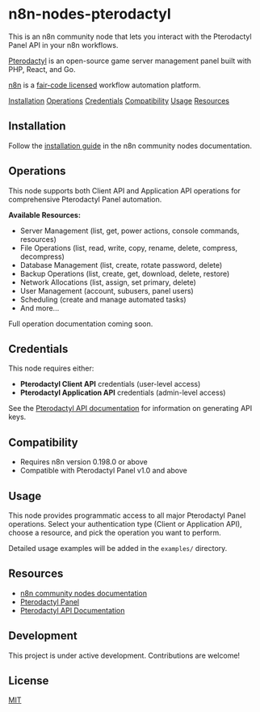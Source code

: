# n8n-nodes-pterodactyl

This is an n8n community node that lets you interact with the Pterodactyl Panel API in your n8n workflows.

[Pterodactyl](https://pterodactyl.io/) is an open-source game server management panel built with PHP, React, and Go.

[n8n](https://n8n.io/) is a [fair-code licensed](https://docs.n8n.io/reference/license/) workflow automation platform.

[Installation](#installation)
[Operations](#operations)
[Credentials](#credentials)
[Compatibility](#compatibility)
[Usage](#usage)
[Resources](#resources)

## Installation

Follow the [installation guide](https://docs.n8n.io/integrations/community-nodes/installation/) in the n8n community nodes documentation.

## Operations

This node supports both Client API and Application API operations for comprehensive Pterodactyl Panel automation.

**Available Resources:**
- Server Management (list, get, power actions, console commands, resources)
- File Operations (list, read, write, copy, rename, delete, compress, decompress)
- Database Management (list, create, rotate password, delete)
- Backup Operations (list, create, get, download, delete, restore)
- Network Allocations (list, assign, set primary, delete)
- User Management (account, subusers, panel users)
- Scheduling (create and manage automated tasks)
- And more...

Full operation documentation coming soon.

## Credentials

This node requires either:
- **Pterodactyl Client API** credentials (user-level access)
- **Pterodactyl Application API** credentials (admin-level access)

See the [Pterodactyl API documentation](https://pterodactyl.io/api/) for information on generating API keys.

## Compatibility

- Requires n8n version 0.198.0 or above
- Compatible with Pterodactyl Panel v1.0 and above

## Usage

This node provides programmatic access to all major Pterodactyl Panel operations. Select your authentication type (Client or Application API), choose a resource, and pick the operation you want to perform.

Detailed usage examples will be added in the `examples/` directory.

## Resources

* [n8n community nodes documentation](https://docs.n8n.io/integrations/community-nodes/)
* [Pterodactyl Panel](https://pterodactyl.io/)
* [Pterodactyl API Documentation](https://pterodactyl.io/api/)

## Development

This project is under active development. Contributions are welcome!

## License

[MIT](LICENSE)
